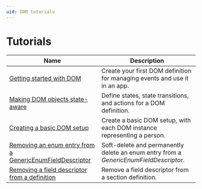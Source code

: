 ```yaml
---
uid: DOM_tutorials
---
```


# Tutorials

| Name | Description |
|--|--|
| [Getting started with DOM](xref:DOM_Getting_Started_With_DOM) | Create your first DOM definition for managing events and use it in an app. |
| [Making DOM objects state-aware](xref:DOM_Making_DOM_Stateful) | Define states, state transitions, and actions for a DOM definition. |
| [Creating a basic DOM setup](xref:DOM_Create_Basic_Setup) | Create a basic DOM setup, with each DOM instance representing a person. |
| [Removing an enum entry from a GenericEnumFieldDescriptor](xref:DOM_Remove_Enum_Entry) | Soft-delete and permanently delete an enum entry from a *GenericEnumFieldDescriptor*. |
| [Removing a field descriptor from a definition](xref:DOM_Remove_FieldDescriptor_Definition) | Remove a field descriptor from a section definition. |
